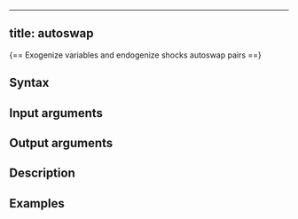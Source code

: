 

---
title: autoswap
---

{== Exogenize variables and endogenize shocks autoswap pairs ==}


## Syntax


## Input arguments


## Output arguments


## Description


## Examples


